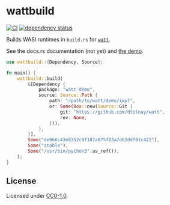 # wattbuild

[![CI](https://github.com/qryxip/wattbuild/workflows/CI/badge.svg)](https://github.com/qryxip/wattbuild/actions?workflow=CI)
[![dependency status](https://deps.rs/repo/github/qryxip/wattbuild/status.svg)](https://deps.rs/repo/github/qryxip/wattbuild)

Builds WASI runtimes in `build.rs` for [`watt`](https://crates.io/crates/watt).

See the docs.rs documentation (not yet) and [the demo](https://github.com/qryxip/wattbuild/tree/master/demo).

```rust
use wattbuild::{Dependency, Source};

fn main() {
    wattbuild::build(
        &[Dependency {
            package: "watt-demo",
            source: Source::Path {
                path: "/path/to/watt/demo/impl",
                or: Some(Box::new(Source::Git {
                    git: "https://github.com/dtolnay/watt",
                    rev: None,
                })),
            },
        }],
        Some("de066c43e8352c9f187a075f83a7d62ddf91c422"),
        Some("stable"),
        Some("/usr/bin/python3".as_ref()),
    );
}
```

## License

Licensed under [CC0-1.0](https://creativecommons.org/publicdomain/zero/1.0/).
